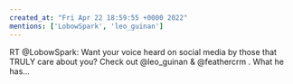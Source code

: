 ```yaml
---
created_at: "Fri Apr 22 18:59:55 +0000 2022"
mentions: ['LobowSpark', 'leo_guinan']
---
```


RT @LobowSpark: Want your voice heard on social media by those that TRULY care about you? Check out @leo_guinan &amp; @feathercrm . What he has…